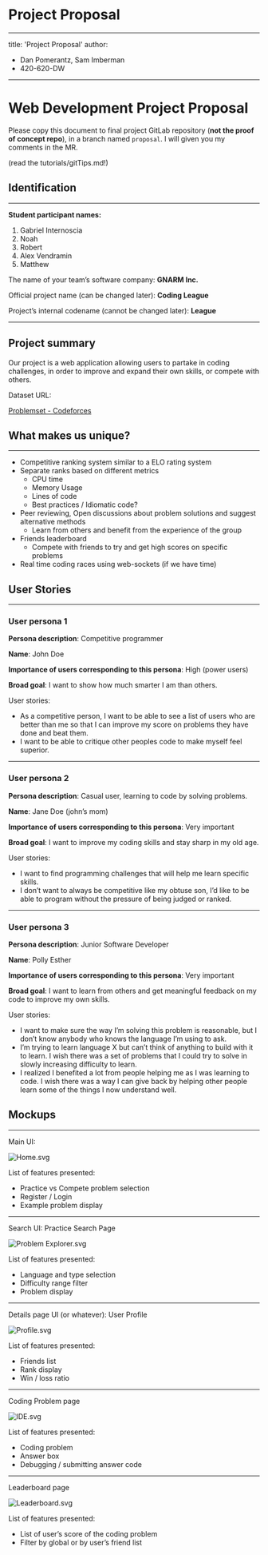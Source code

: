 # Project Proposal

---

title:  'Project Proposal'
author:

- Dan Pomerantz, Sam Imberman
- 420-620-DW

---

# Web Development Project Proposal

Please copy this document to final project GitLab repository (**not the proof of concept repo**), in a branch named `proposal`. I will given you my comments in the MR.

(read the tutorials/gitTips.md!)

## **Identification**

---

**Student participant names:**

1. Gabriel Internoscia
2. Noah
3. Robert
4. Alex Vendramin
5. Matthew

The name of your team’s software company: **GNARM Inc.**

Official project name (can be changed later): **Coding League**

Project’s internal codename (cannot be changed later): **League**

---

## **Project summary**

Our project is a web application allowing users to partake in coding challenges, in order to improve and expand their own skills, or compete with others.

Dataset URL: 

[Problemset - Codeforces](https://codeforces.com/problemset/)

## **What makes us unique?**

---

- Competitive ranking system similar to a ELO rating system
- Separate ranks based on different metrics
    - CPU time
    - Memory Usage
    - Lines of code
    - Best practices / Idiomatic code?
- Peer reviewing, Open discussions about problem solutions and suggest alternative methods
    - Learn from others and benefit from the experience of the group
- Friends leaderboard
    - Compete with friends to try and get high scores on specific problems
- Real time coding races using web-sockets (if we have time)

## **User Stories**

---

### **User persona 1**

**Persona description**: Competitive programmer

**Name**: John Doe

**Importance of users corresponding to this persona**: High (power users)

**Broad goal**: I want to show how much smarter I am than others.

User stories:

- As a competitive person, I want to be able to see a list of users who are better than me so that I can improve my score on problems they have done and beat them.
- I want to be able to critique other peoples code to make myself feel superior.

---

### **User persona 2**

**Persona description**: Casual user, learning to code by solving problems.

**Name**: Jane Doe (john’s mom)

**Importance of users corresponding to this persona**: Very important

**Broad goal**: I want to improve my coding skills and stay sharp in my old age.

User stories:

- I want to find programming challenges that will help me learn specific skills.
- I don’t want to always be competitive like my obtuse son, I’d like to be able to program without the pressure of being judged or ranked.

---

### **User persona 3**

**Persona description**: Junior Software Developer 

**Name**: Polly Esther

**Importance of users corresponding to this persona**: Very important 

**Broad goal**: I want to learn from others and get meaningful feedback on my code to improve my own skills.

User stories:

- I want to make sure the way I’m solving this problem is reasonable, but I don’t know anybody who knows the language I’m using to ask.
- I’m trying to learn language X but can’t think of anything to build with it to learn. I wish there was a set of problems that I could try to solve in slowly increasing difficulty to learn.
- I realized I benefited a lot from people helping me as I was learning to code. I wish there was a way I can give back by helping other people learn some of the things I now understand well.


## **Mockups**


---

Main UI:

![Home.svg](Proposal_Images/Home.svg)

List of features presented:

- Practice vs Compete problem selection
- Register / Login
- Example problem display

---

Search UI: Practice Search Page

![Problem Explorer.svg](Proposal_Images/Problem%20Explorer.svg)

List of features presented:

- Language and type selection
- Difficulty range filter
- Problem display

---

Details page UI (or whatever): User Profile

![Profile.svg](Proposal_Images/Profile.svg)

List of features presented:

- Friends list
- Rank display
- Win / loss ratio

---

Coding Problem page

![IDE.svg](Proposal_Images/IDE.svg)

List of features presented:

- Coding problem
- Answer box
- Debugging / submitting answer code

---

Leaderboard page

![Leaderboard.svg](Proposal_Images/Leaderboard.svg)

List of features presented:

- List of user’s score of the coding problem
- Filter by global or by user’s friend list